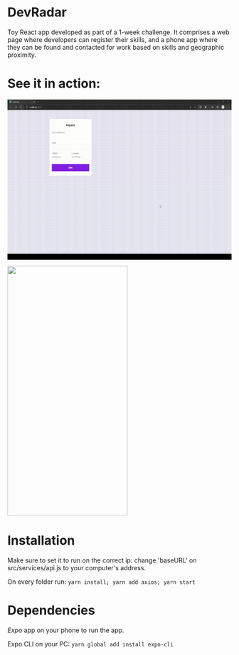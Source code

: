 # DevRadar

Toy React app developed as part of a 1-week challenge. It comprises a web page where developers can register their skills, and a phone app where they can be found and contacted for work based on skills and geographic proximity.

# See it in action:
<img align="center" src="./DevRadarWebExample.gif" width="640" height="360"></img>

<img align="center" src="./DevRadarMobileExample.gif" width="270" height="561"></img>

# Installation
Make sure to set it to run on the correct ip: change 'baseURL' on src/services/api.js to your computer's address.

On every folder run:
```yarn install; yarn add axios; yarn start```

# Dependencies
*Expo* app on your phone to run the app.

Expo CLI on your PC:
```yarn global add install expo-cli```
